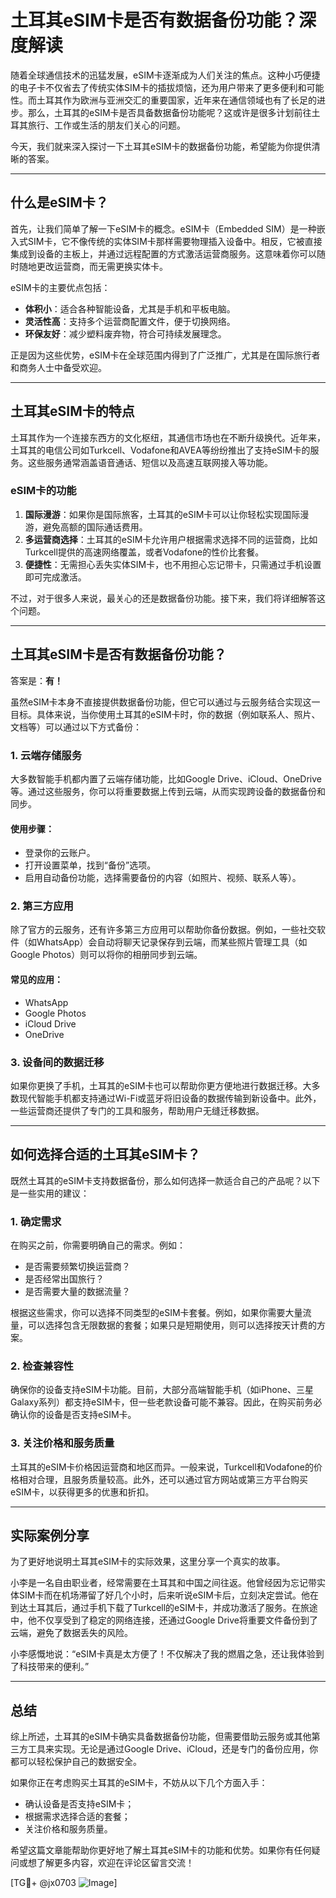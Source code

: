 # 土耳其eSIM卡是否有数据备份功能？深度解读

随着全球通信技术的迅猛发展，eSIM卡逐渐成为人们关注的焦点。这种小巧便捷的电子卡不仅省去了传统实体SIM卡的插拔烦恼，还为用户带来了更多便利和可能性。而土耳其作为欧洲与亚洲交汇的重要国家，近年来在通信领域也有了长足的进步。那么，土耳其的eSIM卡是否具备数据备份功能呢？这或许是很多计划前往土耳其旅行、工作或生活的朋友们关心的问题。

今天，我们就来深入探讨一下土耳其eSIM卡的数据备份功能，希望能为你提供清晰的答案。

---

## 什么是eSIM卡？

首先，让我们简单了解一下eSIM卡的概念。eSIM卡（Embedded SIM）是一种嵌入式SIM卡，它不像传统的实体SIM卡那样需要物理插入设备中。相反，它被直接集成到设备的主板上，并通过远程配置的方式激活运营商服务。这意味着你可以随时随地更改运营商，而无需更换实体卡。

eSIM卡的主要优点包括：
- **体积小**：适合各种智能设备，尤其是手机和平板电脑。
- **灵活性高**：支持多个运营商配置文件，便于切换网络。
- **环保友好**：减少塑料废弃物，符合可持续发展理念。

正是因为这些优势，eSIM卡在全球范围内得到了广泛推广，尤其是在国际旅行者和商务人士中备受欢迎。

---

## 土耳其eSIM卡的特点

土耳其作为一个连接东西方的文化枢纽，其通信市场也在不断升级换代。近年来，土耳其的电信公司如Turkcell、Vodafone和AVEA等纷纷推出了支持eSIM卡的服务。这些服务通常涵盖语音通话、短信以及高速互联网接入等功能。

### eSIM卡的功能

1. **国际漫游**：如果你是国际旅客，土耳其的eSIM卡可以让你轻松实现国际漫游，避免高额的国际通话费用。
2. **多运营商选择**：土耳其的eSIM卡允许用户根据需求选择不同的运营商，比如Turkcell提供的高速网络覆盖，或者Vodafone的性价比套餐。
3. **便捷性**：无需担心丢失实体SIM卡，也不用担心忘记带卡，只需通过手机设置即可完成激活。

不过，对于很多人来说，最关心的还是数据备份功能。接下来，我们将详细解答这个问题。

---

## 土耳其eSIM卡是否有数据备份功能？

答案是：**有！**

虽然eSIM卡本身不直接提供数据备份功能，但它可以通过与云服务结合实现这一目标。具体来说，当你使用土耳其的eSIM卡时，你的数据（例如联系人、照片、文档等）可以通过以下方式备份：

### 1. 云端存储服务

大多数智能手机都内置了云端存储功能，比如Google Drive、iCloud、OneDrive等。通过这些服务，你可以将重要数据上传到云端，从而实现跨设备的数据备份和同步。

#### 使用步骤：
- 登录你的云账户。
- 打开设置菜单，找到“备份”选项。
- 启用自动备份功能，选择需要备份的内容（如照片、视频、联系人等）。

### 2. 第三方应用

除了官方的云服务，还有许多第三方应用可以帮助你备份数据。例如，一些社交软件（如WhatsApp）会自动将聊天记录保存到云端，而某些照片管理工具（如Google Photos）则可以将你的相册同步到云端。

#### 常见的应用：
- WhatsApp
- Google Photos
- iCloud Drive
- OneDrive

### 3. 设备间的数据迁移

如果你更换了手机，土耳其的eSIM卡也可以帮助你更方便地进行数据迁移。大多数现代智能手机都支持通过Wi-Fi或蓝牙将旧设备的数据传输到新设备中。此外，一些运营商还提供了专门的工具和服务，帮助用户无缝迁移数据。

---

## 如何选择合适的土耳其eSIM卡？

既然土耳其的eSIM卡支持数据备份，那么如何选择一款适合自己的产品呢？以下是一些实用的建议：

### 1. 确定需求

在购买之前，你需要明确自己的需求。例如：
- 是否需要频繁切换运营商？
- 是否经常出国旅行？
- 是否需要大量的数据流量？

根据这些需求，你可以选择不同类型的eSIM卡套餐。例如，如果你需要大量流量，可以选择包含无限数据的套餐；如果只是短期使用，则可以选择按天计费的方案。

### 2. 检查兼容性

确保你的设备支持eSIM卡功能。目前，大部分高端智能手机（如iPhone、三星Galaxy系列）都支持eSIM卡，但一些老款设备可能不兼容。因此，在购买前务必确认你的设备是否支持eSIM卡。

### 3. 关注价格和服务质量

土耳其的eSIM卡价格因运营商和地区而异。一般来说，Turkcell和Vodafone的价格相对合理，且服务质量较高。此外，还可以通过官方网站或第三方平台购买eSIM卡，以获得更多的优惠和折扣。

---

## 实际案例分享

为了更好地说明土耳其eSIM卡的实际效果，这里分享一个真实的故事。

小李是一名自由职业者，经常需要在土耳其和中国之间往返。他曾经因为忘记带实体SIM卡而在机场滞留了好几个小时，后来听说eSIM卡后，立刻决定尝试。他在到达土耳其后，通过手机下载了Turkcell的eSIM卡，并成功激活了服务。在旅途中，他不仅享受到了稳定的网络连接，还通过Google Drive将重要文件备份到了云端，避免了数据丢失的风险。

小李感慨地说：“eSIM卡真是太方便了！不仅解决了我的燃眉之急，还让我体验到了科技带来的便利。”

---

## 总结

综上所述，土耳其的eSIM卡确实具备数据备份功能，但需要借助云服务或其他第三方工具来实现。无论是通过Google Drive、iCloud，还是专门的备份应用，你都可以轻松保护自己的数据安全。

如果你正在考虑购买土耳其的eSIM卡，不妨从以下几个方面入手：
- 确认设备是否支持eSIM卡；
- 根据需求选择合适的套餐；
- 关注价格和服务质量。

希望这篇文章能帮助你更好地了解土耳其eSIM卡的功能和优势。如果你有任何疑问或想了解更多内容，欢迎在评论区留言交流！

[TG💪+ @jx0703 ![Image](https://github.com/user-attachments/assets/dbca1d08-cadb-493c-b0ec-ad6f7a83f270)]